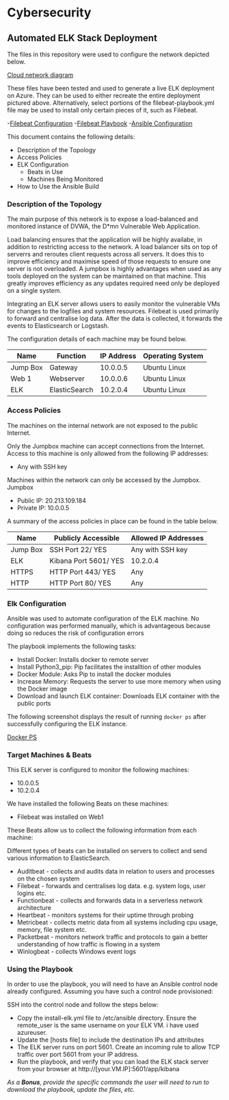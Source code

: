 # Cybersecurity

## Automated ELK Stack Deployment

The files in this repository were used to configure the network depicted below.

[Cloud network diagram](https://github.com/nona-hu/Cybersecurity/blob/main/Diagrams/Cloud%20Security%20Network.png)

These files have been tested and used to generate a live ELK deployment on Azure. They can be used to either recreate the entire deployment pictured above. Alternatively, select portions of the filebeat-playbook.yml file may be used to install only certain pieces of it, such as Filebeat.

-[Filebeat Configuration](https://github.com/nona-hu/Cybersecurity/blob/main/Ansible/filebeat-config.yml) 
-[Filebeat Playbook](https://github.com/nona-hu/Cybersecurity/blob/main/Ansible/filebeat-playbook.yml)
-[Ansible Configuration]()

This document contains the following details:
- Description of the Topology
- Access Policies
- ELK Configuration
  - Beats in Use
  - Machines Being Monitored
- How to Use the Ansible Build


### Description of the Topology

The main purpose of this network is to expose a load-balanced and monitored instance of DVWA, the D*mn Vulnerable Web Application.

Load balancing ensures that the application will be highly availabe, in addition to restricting access to the network.
A load balancer sits on top of serverrs and reroutes client requests across all servers. It does this to improve efficiency and maximise speed of those requests to ensure one server is not overloaded.
A jumpbox is highly advantages when used as any tools deployed on the system can be maintained on that machine. This greatly improves efficiency as any updates required need only be deployed on a single system. 

Integrating an ELK server allows users to easily monitor the vulnerable VMs for changes to the logfiles and system resources.
Filebeat is used primarily to forward and centralise log data. After the data is collected, it forwards the events to Elasticsearch or Logstash.


The configuration details of each machine may be found below.

| Name     | Function | IP Address | Operating System |
|----------|----------|------------|------------------|
| Jump Box | Gateway  | 10.0.0.5   | Ubuntu Linux     |
| Web 1    | Webserver| 10.0.0.6   | Ubuntu Linux     |
| ELK      | ElasticSearch | 10.2.0.4   | Ubuntu Linux     |

### Access Policies

The machines on the internal network are not exposed to the public Internet. 

Only the Jumpbox machine can accept connections from the Internet. Access to this machine is only allowed from the following IP addresses:
- Any with SSH key 

Machines within the network can only be accessed by the Jumpbox.
Jumpbox
- Public IP: 20.213.109.184
- Private IP: 10.0.0.5

A summary of the access policies in place can be found in the table below.

| Name     | Publicly Accessible | Allowed IP Addresses |
|----------|---------------------|----------------------|
| Jump Box | SSH Port 22/ YES    | Any with SSH key     |
|  ELK     | Kibana Port 5601/ YES| 10.2.0.4            |
| HTTPS    | HTTP Port 443/ YES  | Any                  |
| HTTP     | HTTP Port 80/ YES   | Any                  | 

### Elk Configuration

Ansible was used to automate configuration of the ELK machine. No configuration was performed manually, which is advantageous because doing so reduces the risk of configuration errors


The playbook implements the following tasks:
- Install Docker: Installs docker to remote server
- Install Python3_pip: Pip facilitates the installtion of other modules
- Docker Module: Asks Pip to install the docker modules
- Increase Memory: Requests the server to use more memory when using the Docker image
- Download and launch ELK container: Downloads ELK container with the public ports


The following screenshot displays the result of running `docker ps` after successfully configuring the ELK instance.

[Docker PS](Diagrams/Dockerps.png)

### Target Machines & Beats
This ELK server is configured to monitor the following machines:
- 10.0.0.5
- 10.2.0.4

We have installed the following Beats on these machines:

- Filebeat was installed on Web1 

These Beats allow us to collect the following information from each machine:

Different types of beats can be installed on servers to collect and send various information to ElasticSearch.

- Auditbeat - collects and audits data in relation to users and processes on the chosen system
- Filebeat - forwards and centralises log data. e.g. system logs, user logins etc.
- Functionbeat - collects and forwards data in a serverless network architecture
- Heartbeat - monitors systems for their uptime through probing
- Metricbeat - collects metric data from all systems including cpu usage, memory, file system etc.
- Packetbeat - monitors network traffic and protocols to gain a better understanding of how traffic is flowing in a system
- Winlogbeat - collects Windows event logs 

### Using the Playbook
In order to use the playbook, you will need to have an Ansible control node already configured. Assuming you have such a control node provisioned: 

SSH into the control node and follow the steps below:
- Copy the install-elk.yml file to /etc/ansible directory. Ensure the remote_user is the same username on your ELK VM. i have used azureuser. 
- Update the [hosts file] to include the destination IPs and attributes
- The ELK server runs on port 5601. Create an incoming rule to allow TCP traffic over port 5601 from your IP address. 
- Run the playbook, and verify that you can load the ELK stack server from your browser at http://[your.VM.IP]:5601/app/kibana

_As a **Bonus**, provide the specific commands the user will need to run to download the playbook, update the files, etc._
